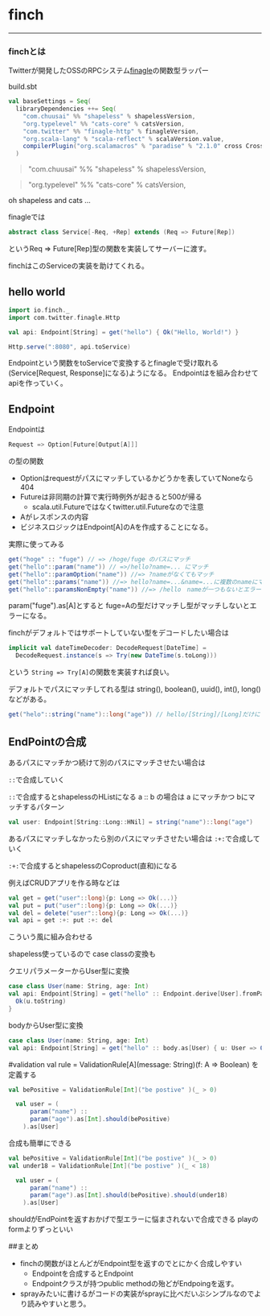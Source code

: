 # finch
________



### finchとは

Twitterが開発したOSSのRPCシステム[finagle](https://github.com/twitter/finagle)の関数型ラッパー



build.sbt

```scala
val baseSettings = Seq(
  libraryDependencies ++= Seq(
    "com.chuusai" %% "shapeless" % shapelessVersion,
    "org.typelevel" %% "cats-core" % catsVersion,
    "com.twitter" %% "finagle-http" % finagleVersion,
    "org.scala-lang" % "scala-reflect" % scalaVersion.value,
    compilerPlugin("org.scalamacros" % "paradise" % "2.1.0" cross CrossVersion.full)
  )
```
  >"com.chuusai" %% "shapeless" % shapelessVersion,
  
  >"org.typelevel" %% "cats-core" % catsVersion,
  
  


oh shapeless and cats ...
  


finagleでは
```scala
abstract class Service[-Req, +Rep] extends (Req => Future[Rep])
```
というReq => Future[Rep]型の関数を実装してサーバーに渡す。


finchはこのServiceの実装を助けてくれる。



## hello world

```scala
import io.finch._
import com.twitter.finagle.Http

val api: Endpoint[String] = get("hello") { Ok("Hello, World!") }

Http.serve(":8080", api.toService)
```


Endpointという関数をtoServiceで変換するとfinagleで受け取れる(Service[Request, Response]になる)ようになる。
Endpointはを組み合わせてapiを作っていく。




## Endpoint

Endpointは
```scala
Request => Option[Future[Output[A]]]
```
の型の関数


* Optionはrequestがパスにマッチしているかどうかを表していてNoneなら404
* Futureは非同期の計算で実行時例外が起きると500が帰る
  * scala.util.Futureではなくtwitter.util.Futureなので注意
* Aがレスポンスの内容 
* ビジネスロジックはEndpoint[A]のAを作成することになる。


実際に使ってみる

```scala
get("hoge" :: "fuge") // => /hoge/fuge のパスにマッチ
get("hello"::param("name")) // =>/hello?name=... にマッチ
get("hello"::paramOption("name")) //=> ?nameがなくてもマッチ 
get("hello"::params("name")) //=> hello?name=...&name=...に複数のnameにマッチ
get("hello"::paramsNonEmpty("name")) //=> /hello　nameが一つもないとエラー
```


param("fuge").as[A]とすると fuge=Aの型だけマッチし型がマッチしないとエラーになる。


finchがデフォルトではサポートしていない型をデコードしたい場合は
```scala
implicit val dateTimeDecoder: DecodeRequest[DateTime] =
  DecodeRequest.instance(s => Try(new DateTime(s.toLong)))
```
という `String => Try[A]`の関数を実装すれば良い。　


デフォルトでパスにマッチしてれる型は
string(), boolean(), uuid(), int(), long()などがある。
```scala
get("helo"::string("name")::long("age")) // hello/[String]/[Long]だけにマッチ
```



## EndPointの合成


あるパスにマッチかつ続けて別のパスにマッチさせたい場合は

`::`で合成していく


`::`で合成するとshapelessのHListになる
a :: b の場合は a にマッチかつ bにマッチするパターン
```scala
val user: Endpoint[String::Long::HNil] = string("name")::long("age")
```


あるパスにマッチしなかったら別のパスにマッチさせたい場合は
`:+:`で合成していく


`:+:`で合成するとshapelessのCoproduct(直和)になる



例えばCRUDアプリを作る時などは

```scala
val get = get("user"::long){p: Long => Ok(...)}
val put = put("user"::long){p: Long => Ok(...)}
val del = delete("user"::long){p: Long => Ok(...)}
val api = get :+: put :+: del
```

こういう風に組み合わせる


shapeless使っているので
case classの変換も

クエリパラメーターからUser型に変換
```scala
case class User(name: String, age: Int)
val api: Endpoint[String] = get("hello" :: Endpoint.derive[User].fromParams) { u: User => 
  Ok(u.toString) 
}
```


bodyからUser型に変換
```scala
case class User(name: String, age: Int)
val api: Endpoint[String] = get("hello" :: body.as[User) { u: User => Ok(u.toString) }
```




#validation
val rule = ValidationRule[A](message: String)(f: A => Boolean)
を定義する

```scala
val bePositive = ValidationRule[Int]("be postive" )(_ > 0)

  val user = (
      param("name") ::
      param("age").as[Int].should(bePositive)
    ).as[User]
```


合成も簡単にできる
```scala
val bePositive = ValidationRule[Int]("be postive" )(_ > 0)
val under18 = ValidationRule[Int]("be postive" )(_ < 18)

  val user = (
      param("name") ::
      param("age").as[Int].should(bePositive).should(under18)
    ).as[User]
```


shouldがEndPointを返すおかげで型エラーに悩まされないで合成できる
playのformよりずっといい



##まとめ
* finchの関数がほとんどがEndpoint型を返すのでとにかく合成しやすい
  * Endpointを合成するとEndpoint
  * Endpointクラスが持つpublic methodの殆どがEndpoingを返す。
* sprayみたいに書けるがコードの実装がsprayに比べだいぶシンプルなのでより読みやすいと思う。







